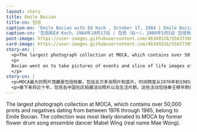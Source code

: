 ```yaml
---
layout: story
title: Emile Bocian
title-cn: 包信
caption-en: 'Emile Bocian with Ed Koch , October 17, 1984 | Emile Bocian (first from the right), May 5, 1980 <br>Museum of Chinse in America (MOCA) Emile Bocian Collection'
caption-cn: '包信和Ed Koch，1984年10月17日 | 包信（右一），1980年5月5日 包信档案，美国华人博物馆（MOCA）馆藏'
post-image: https://user-images.githubusercontent.com/46349226/55437386-c2878100-556c-11e9-9ad1-fecdf2454c31.jpg
card-image: https://user-images.githubusercontent.com/46349226/55437385-c1eeea80-556c-11e9-877c-fd1803d78db8.jpg
story-en: |
  <p>The largest photograph collection at MOCA, which contains over 50,000 prints and negatives dating from between 1976 through 1985, belong to Emile Bocian.  The collection was most likely donated to MOCA by former flower drum song ensemble dancer Mabel Wing (real name Mae Wong).   Bocian was a comedy writer turned Public Relations Specialist that eventually became a photojournalist for the now defunct “China Post.”  He first came to Chinatown in the 1970s while acting as public relations agent for the musical act “Stephen Cheng and the Dragon Seeds” (who will be featured in MOCA’s upcoming exhibition “The Moon Represents My Heart: Music, Memory, and Belonging,” which opens on May 2nd, 2019).  It was during this time that he met the owner of the Pagoda Theater and “China Post,” Lucas Liang.  Liang asked him to run a publicity campaign for the premier of Bruce Lee’s film “Fist of Fury.”  After what Bocian claims was a successful campaign Liang hired him to be a photojournalism for his newspaper even though he didn’t speak a word of Chinese.  </p>
  <p>
  Bocian went on to take pictures of events and slice of life images of the Chinese community for almost a decade.  Some of these events included Muhhamed Ali’s visit to Chinatown, the Peter Yew Police Brutality protests, etc.  Throughout the course of our 150 stories we will be posting more of Bocian’s images so please stay tuned. 
  </p>
story-cn: |
  <p>MOCA最大的照片馆藏是包信档案，包括五万多张照片和底片，时间跨度从1976年到1985年。 该馆藏最有可能是由前《花鼓戏》舞蹈演员Mable Wing(真名Mae Wong)捐赠给MOCA的。包信本是一位喜剧作家，后来转型为一名公共关系专家，最终成为《纽约日报》的摄影记者，《纽约日报》目前已停刊。包信于二十世纪七十年代首次来到唐人街，当时是作为音乐演出“Stephen Cheng and the Dragon Seeds”的公关代理人（Stephen Cheng和他的音乐将在2019年5月2日开幕MOCA的新展《月亮代表我的心: 音乐·记忆 ·共同体》中展出）。正是在这段时间，他遇到了金都戏院和《纽约日报》的老板Lucas Liang（卢卡斯·梁）。梁先生要求他为李小龙的电影《精武门》的首映式进行宣传活动。在包信宣布该片的宣传成功后，梁先生聘请包信为他的报纸做摄影记者，尽管他对中文一窍不通。</p>
  <p>接下来将近十年，包信去中国社区拍摄活动照片以及生活片断。这些活动包括拳王穆罕默德·阿里访问唐人街，警察暴力Peter Yew 的抗议活动等等。在我们讲述一百五十个故事期间，我们会发布更多包信的照片，敬请期待。</p>
---
```


The largest photograph collection at MOCA, which contains over 50,000 prints and negatives dating from between 1976 through 1985, belong to Emile Bocian.  The collection was most likely donated to MOCA by former flower drum song ensemble dancer Mabel Wing (real name Mae Wong).    

